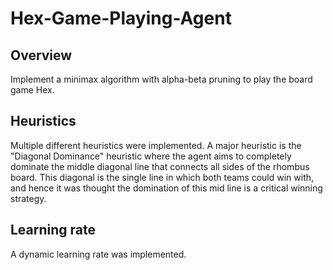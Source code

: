 # Hex-Game-Playing-Agent

## Overview
Implement a minimax algorithm with alpha-beta pruning to play the board game Hex.

## Heuristics
Multiple different heuristics were implemented. A major heuristic is the "Diagonal Dominance" heuristic where the agent aims to completely dominate the middle diagonal line that connects all sides of the rhombus board. This diagonal is the single line in which both teams could win with, and hence it was thought the domination of this mid line is a critical winning strategy.

## Learning rate
A dynamic learning rate was implemented.
